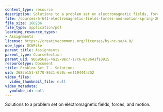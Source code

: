 ```yaml
---
content_type: resource
description: Solutions to a problem set on electromagnetic fields, forces, and motion.
file: /courses/6-641-electromagnetic-fields-forces-and-motion-spring-2005/2683e1518f708631650ceef19444a352_05_ps07_sol.pdf
file_size: 160236
file_type: application/pdf
learning_resource_types:
- Assignments
license: https://creativecommons.org/licenses/by-nc-sa/4.0/
ocw_type: OCWFile
parent_title: Assignments
parent_type: CourseSection
parent_uid: 906956e5-4a15-8ec7-17c6-8c8641f10915
resourcetype: Document
title: Problem Set 7 - Solutions
uid: 2683e151-8f70-8631-650c-eef19444a352
video_files:
  video_thumbnail_file: null
video_metadata:
  youtube_id: null
---
```

Solutions to a problem set on electromagnetic fields, forces, and motion.